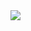 <!-- - 👋 Hi, I’m @harshavardhan1726
- 👀 I’m passionate about emerging technologies and software development and strongly interested in creating innovative web applications
- 🌱 Currently I'm currently honing my Full Stack Web Development skills, exploring the latest frameworks and tools to build dynamic, user-friendly web experiences.
- 💞️ I want to collaborate on open-source projects and exciting web development ventures. If you're working on something cool, I'd love to hear about it!
- 📫 How to reach me via email at harshav1752002@gmail.com.com or through my LinkedIn profile here https://www.linkedin.com/in/harsha-vardhan-lagudu-31316a30a/
- 😄 Pronouns: He/Him -->

<!---
harshavardhan1726/harshavardhan1726 is a ✨ special ✨ repository because its `README.md` (this file) appears on your GitHub profile.
You can click the Preview link to take a look at your changes.
--->

<img src="https://capsule-render.vercel.app/api?type=venom&color=6B8A7A&height=300&section=header&text=Hi%20Everyone!%20&fontSize=90&fontColor=31363F&stroke=F6F1F1&strokeWidth=1.5" />
